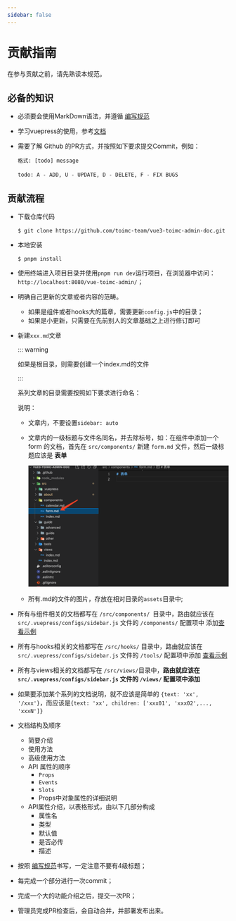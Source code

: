 ```yaml
---
sidebar: false
---
```


# 贡献指南

在参与贡献之前，请先熟读本规范。


## 必备的知识

- 必须要会使用MarkDown语法，并遵循 [编写规范](./standard)

- 学习vuepress的使用，参考[文档](https://v2.vuepress.vuejs.org/zh/)

- 需要了解 Github 的PR方式，并按照如下要求提交Commit，例如：

  ``` 
  格式: [todo] message
  
  todo: A - ADD, U - UPDATE, D - DELETE, F - FIX BUGS
  ```



## 贡献流程

- 下载仓库代码
  ```shell
  $ git clone https://github.com/toimc-team/vue3-toimc-admin-doc.git
  ```
  
- 本地安装
  ```shell
  $ pnpm install
  ```
  
- 使用终端进入项目目录并使用`pnpm run dev`运行项目，在浏览器中访问：`http://localhost:8080/vue-toimc-admin/`；

- 明确自己更新的文章或者内容的范畴。

  - 如果是组件或者hooks大的篇章，需要更新`config.js`中的目录；
  - 如果是小更新，只需要在先前别人的文章基础之上进行修订即可

- 新建`xxx.md`文章

  ::: warning

  如果是根目录，则需要创建一个index.md的文件

  :::

  系列文章的目录需要按照如下要求进行命名：

  

  说明：

  - 文章内，不要设置`sidebar: auto`

  - 文章内的一级标题与文件名同名，并去除标号，如：在组件中添加一个 form 的文档，首先在 `src/components/` 新建 `form.md` 文件，然后一级标题应该是 **表单**

    ![image-20220429214103681](assets/image-20220429214103681.png)

  - 所有.md的文件的图片，存放在相对目录的`assets`目录中;

- 所有与组件相关的文档都写在 `/src/components/ `目录中，路由就应该在 `src/.vuepress/configs/sidebar.js` 文件的 `/components/` 配置项中  添加[查看示例](https://github.com/toimc-team/vue3-toimc-admin-doc/blob/main/src/.vuepress/configs/sidebar.js)

- 所有与hooks相关的文档都写在 `/src/hooks/` 目录中，路由就应该在 `src/.vuepress/configs/sidebar.js` 文件的 `/tools/` 配置项中添加  [查看示例](https://github.com/toimc-team/vue3-toimc-admin-doc/blob/main/src/.vuepress/configs/sidebar.js)

- 所有与views相关的文档都写在 `/src/views/`目录中，**路由就应该在 `src/.vuepress/configs/sidebar.js` 文件的 `/views/` 配置项中添加**

- 如果要添加某个系列的文档说明，就不应该是简单的 `{text: 'xx', '/xxx'}`，而应该是`{text: 'xx', children: ['xxx01', 'xxx02',..., 'xxxN']}`

- 文档结构及顺序

  - 简要介绍
  - 使用方法
  - 高级使用方法
  - API 属性的顺序
    - `Props`
    - `Events`
    - `Slots`
    - Props中对象属性的详细说明
  - API属性介绍，以表格形式，由以下几部分构成
    - 属性名
    - 类型
    - 默认值
    - 是否必传
    - 描述

- 按照 [编写规范](./standard)书写，一定注意不要有4级标题；

- 每完成一个部分进行一次commit；

- 完成一个大的功能介绍之后，提交一次PR；

- 管理员完成PR检查后，会自动合并，并部署发布出来。

